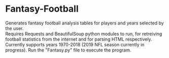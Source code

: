 # Fantasy-Football
Generates fantasy football analysis tables for players and years selected by the user.  
Requires Requests and BeautifulSoup python modules to run, for retreiving football statistics from the internet and for parsing HTML respectively.
Currently supports years 1970-2018 (2019 NFL season currently in progress).
Run the "Fantasy.py" file to execute the program.
